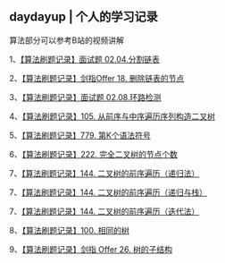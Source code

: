 ## daydayup | 个人的学习记录

算法部分可以参考B站的视频讲解

1、[【算法刷题记录】面试题 02.04.分割链表](https://www.bilibili.com/video/BV1NZ4y1Z7A3/)

2、[【算法刷题记录】剑指Offer 18. 删除链表的节点](https://www.bilibili.com/video/BV1Hf4y1F7HR/)

3、[【算法刷题记录】面试题 02.08.环路检测](https://www.bilibili.com/video/BV1EL4y1x7cm/)

4、[【算法刷题记录】105. 从前序与中序遍历序列构造二叉树](https://www.bilibili.com/video/BV1vu411R7Hh/)

5、[【算法刷题记录】779. 第K个语法符号](https://www.bilibili.com/video/BV1cr4y1Y7CC/)

6、[【算法刷题记录】222. 完全二叉树的节点个数](https://www.bilibili.com/video/BV1c44y1x7o9/)

7、[【算法刷题记录】144. 二叉树的前序遍历（递归法）](https://www.bilibili.com/video/BV1MS4y117f1/)

7、[【算法刷题记录】144. 二叉树的前序遍历（递归与栈）](https://www.bilibili.com/video/BV19R4y1T7SD/)

7、[【算法刷题记录】144. 二叉树的前序遍历（迭代法）](https://www.bilibili.com/video/BV1mY411t7FA/)

8、[【算法刷题记录】100. 相同的树](https://www.bilibili.com/video/BV1e44y1p7xj/)

9、[【算法刷题记录】剑指 Offer 26. 树的子结构](https://www.bilibili.com/video/BV13F411J7fw/)